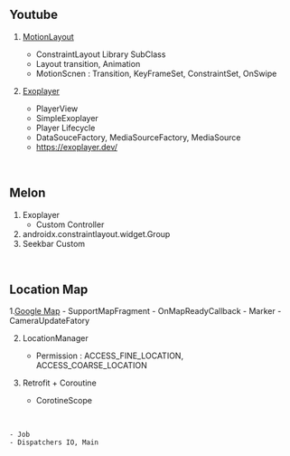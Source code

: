
## Youtube

1. [MotionLayout](https://developer.android.com/training/constraint-layout/motionlayout/examples?hl=ko)
	- ConstraintLayout Library SubClass
	- Layout transition, Animation
	- MotionScnen : Transition, KeyFrameSet, ConstraintSet, OnSwipe

2. [Exoplayer](https://developer.android.com/guide/topics/media/exoplayer?hl=ko)
	- PlayerView
	- SimpleExoplayer
	- Player Lifecycle
	- DataSouceFactory, MediaSourceFactory, MediaSource
	- https://exoplayer.dev/

<br>

## Melon

1. Exoplayer
	- Custom Controller
2. androidx.constraintlayout.widget.Group
3. Seekbar Custom

<br>

## Location Map

1.[Google Map](https://developers.google.com/maps/documentation/android-skd/start?hl=ko)
	- SupportMapFragment
	- OnMapReadyCallback
	- Marker
	- CameraUpdateFatory

2. LocationManager
	- Permission : ACCESS_FINE_LOCATION, ACCESS_COARSE_LOCATION

3. Retrofit + Coroutine
	- CorotineScope

<br>


	- Job
	- Dispatchers IO, Main

<br>





